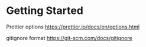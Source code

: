 # Getting Started

Prettier options
https://prettier.io/docs/en/options.html

gitignore format
https://git-scm.com/docs/gitignore
